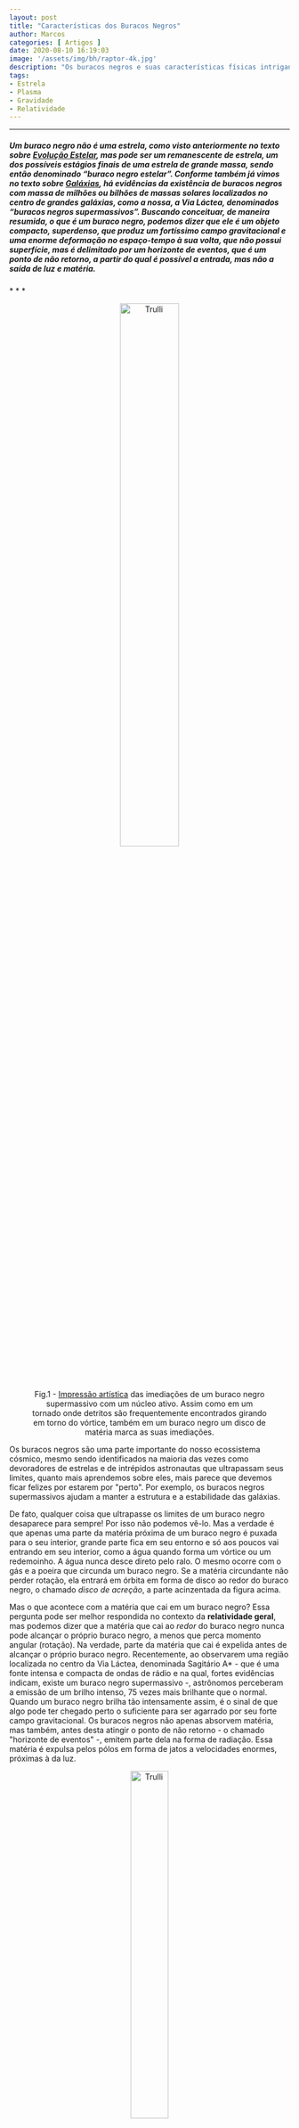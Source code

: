 ```yaml
---
layout: post
title: "Características dos Buracos Negros"
author: Marcos
categories: [ Artigos ]
date: 2020-08-10 16:19:03
image: '/assets/img/bh/raptor-4k.jpg'
description: "Os buracos negros e suas características físicas intrigantes!"
tags:
- Estrela
- Plasma
- Gravidade
- Relatividade
---
```


* * *
<h5>Um buraco negro não é uma estrela, como visto anteriormente no texto sobre <a href="https://sidereus-nuncius.github.io/blog/evolu%C3%A7%C3%A3o-estelar/" target="iframe_a">Evolução Estelar</a>, mas pode ser um remanescente de estrela, um dos possíveis estágios finais de uma estrela de grande massa, sendo então denominado “buraco negro estelar”. Conforme também já vimos no texto sobre <a href="https://sidereus-nuncius.github.io/blog/gal%C3%A1xias/" target="iframe_a">Galáxias</a>, há evidências da existência de buracos negros com massa de milhões ou bilhões de massas solares localizados no centro de grandes galáxias, como a nossa, a Via Láctea, denominados “buracos negros supermassivos”. Buscando conceituar, de maneira resumida, o que é um buraco negro, podemos dizer que ele é um objeto compacto, superdenso, que produz um fortíssimo campo gravitacional e uma enorme deformação no espaço-tempo à sua volta, que não possui superfície, mas é delimitado por um horizonte de eventos, que é um ponto de não retorno, a partir do qual é possível a entrada, mas não a saída de luz e matéria.</h5>
* * *

<center>
 <figure>
  <img src="/assets/img/bh/heic0409a.jpg" alt="Trulli" style="width:50%">
  <figcaption>Fig.1 - <a href="https://www.eso.org/public/images/heic0409a/" target="iframe_a">Impressão artística</a> das imediações de um buraco negro supermassivo com um núcleo ativo. Assim como em um tornado onde detritos são frequentemente encontrados girando em torno do vórtice, também em um buraco negro um disco de matéria marca as suas imediações. </figcaption>
</figure>
</center> 

Os buracos negros são uma parte importante do nosso ecossistema cósmico, mesmo sendo identificados na maioria das vezes como devoradores de estrelas e de intrépidos astronautas que ultrapassam seus limites, quanto mais aprendemos sobre eles, mais parece que devemos ficar felizes por estarem por "perto". Por exemplo, os buracos negros supermassivos ajudam a manter a estrutura e a estabilidade das galáxias.

De fato, qualquer coisa que ultrapasse os limites de um buraco negro desaparece para sempre! Por isso não podemos vê-lo. Mas a verdade é que apenas uma parte da matéria próxima de um buraco negro é puxada para o seu interior, grande parte fica em seu entorno e só aos poucos vai entrando em seu interior, como a água quando forma um vórtice ou um redemoinho. A água nunca desce direto pelo ralo. O mesmo ocorre com o gás e a poeira que circunda um buraco negro. Se a matéria circundante não perder rotação, ela entrará em órbita em forma de disco ao redor do buraco negro, o chamado *disco de acreção*, a parte acinzentada da figura acima.

Mas o que acontece com a matéria que cai em um buraco negro? Essa pergunta pode ser melhor respondida no contexto da **relatividade geral**, mas podemos dizer que a matéria que cai ao *redor* do buraco negro nunca pode alcançar o próprio buraco negro, a menos que perca momento angular (rotação). Na verdade, parte da matéria que cai é expelida antes de alcançar o próprio buraco negro. Recentemente, ao observarem uma região localizada no centro da Via Láctea, denominada Sagitário A\* - que é uma fonte intensa e compacta de ondas de rádio e na qual, fortes evidências indicam, existe um buraco negro supermassivo -, astrônomos perceberam a emissão de um brilho intenso, 75 vezes mais brilhante que o normal. Quando um buraco negro brilha tão intensamente assim, é o sinal de que algo pode ter chegado perto o suficiente para ser agarrado por seu forte campo gravitacional. Os buracos negros não apenas absorvem matéria, mas também, antes desta atingir o ponto de não retorno - o chamado "horizonte de eventos" -, emitem parte dela na forma de radiação. Essa matéria é expulsa pelos pólos em forma de jatos a velocidades enormes, próximas à da luz.

<center>
 <figure>
  <img src="/assets/img/bh/m87jet.jpg" alt="Trulli" style="width:40%">
<figcaption>Fig.2 - <a href="https://en.wikipedia.org/wiki/Messier_87#/media/File:M87_jet.jpg" target="iframe_a">Jato de matéria</a> emitido do centro da galáxia M87, a uma velocidade próxima a da luz.</figcaption>
</figure>
</center> 

Essa ejeção de matéria pode provocar alguns efeitos adversos, principalmente no caso de buracos negros supermassivos, situados no centro de galáxias, que podem interromper o crescimento das galáxias em que se situam, pois a ejeção pode parar o fluxo de gás em direção ao centro da galáxia.

Na simulação abaixo, temos o exemplo de um buraco negro supermassivo. A simulação mostra um buraco negro rodeado por matéria luminosa. Essa matéria desaparece no buraco negro, que atua como um vórtice, mas durante a queda em espiral em direção ao buraco negro, devido ao seu imenso campo gravitacional, grande quantidade de energia potencial gravitacional é transformada em energia térmica, aumentando a temperatura desta matéria, tornando-a um plasma brilhante que emite muita energia, inclusive na forma de raios X.

<center>
<div class="embed-responsive embed-responsive-21by9">
<iframe src="https://www.youtube.com/embed/3NeIVjfuKQY" frameborder="0" allow="accelerometer; autoplay; encrypted-media; gyroscope; picture-in-picture" allowfullscreen></iframe>
</div>
<figcaption>Vídeo 1 - <a href="https://www.eso.org/public/videos/eso1907d/" target="iframe_a">Simulação</a> de um buraco negro rodeado por matéria luminosa, que desaparece a medida que se aproxima do buraco negro.</figcaption>
<br>
</center>

> ### Como encontrar um buraco negro?

As seguintes características podem determinar se um objeto cósmico pode ser ou não um buraco negro: Um sistema binário de estrelas onde somente uma das estrelas é visível, ou se um objeto atingir uma densidade muito grande a ponto de colapsar. No caso de sistemas binários, pode acontecer que uma das estrelas tenha um brilho muito fraco como uma anã branca e que sua companheira seja muito brilhante, ofuscando e escondendo a primeira. Logo, ser invisível não é suficiente, devemos ainda avaliar sua massa. É possível usar a terceira lei de Kepler e a órbita da estrela visível (no caso de um sistema binário ou múltiplos), para detectar a massa do objeto invisível candidato a buraco negro. Se a massa for maior que 3 $M_{Sol}$ é muito provável que esse objeto seja um buraco negro. Como vimos no texto sobre <a href="https://sidereus-nuncius.github.io/blog/gal%C3%A1xias/" target="iframe_a">Galáxias</a>, esse foi o método usado para determinar a massa do buraco negro supermassivo, Sagitário A\*, no centro da Via Láctea, a partir das órbitas de estrelas ao seu redor.

<center>
 <figure>
  <img src="/assets/img/bh/cygx1.jpg" alt="Trulli" style="width:80%">
  <figcaption>Fig.3 - Região do buraco negro de Cygnus X-1, localizado em uma das grandes regiões ativas de formação de estrela no disco da Via Láctea. Na imagem temos uma concepção artística desse buraco negro puxando matéria de uma estrela gigante azul que é sua companheira. </figcaption>
</figure>
</center> 

O primeiro objeto a ser identificado como um buraco negro foi um sistema binário de estrelas a cerca de 6.000 anos-luz, na constelação do Cisne, chamado Cygnus X-1 (o da figura 3 acima). Observações astronômicas, desde 1964, mostravam uma estrela azul supergigante orbitando um objeto compacto invisível com uma massa de cerca de 15 vezes a do Sol. Portanto, o companheiro invisível tinha muita massa para ser uma anã branca ou uma estrela de nêutrons. O buraco negro de Cygnus X-1 tem um raio de 44 km e está rodeado por um fino disco de matéria que se estende de forma concêntrica por quase 15 mil km.

Recentemente em abril de 2019 foi divulgada a imagem de um buraco negro na constelação de Virgem a 53 milhões de anos-luz da Terra, no centro de uma galáxia elíptica chamada de Messier 87 (M87), uma das mais massivas do Universo. A imagem foi obtida por meio de um consórcio chamado EHT (Event Horizon Telescope), formado por uma rede global de radiotelescópios, com oito telescópios nos quatro continentes, que transformaram o planeta Terra em um grande detector. Este consórcio conseguiu acumular dados suficientes durante dois anos para formar a imagem do buraco negro desta galáxia. É uma galáxia dominante em seu aglomerado de galáxias, se destacando através de um jato de matéria que se estende por mais de 5.000 anos-luz (Fig.2), emitindo intensa radiação, sinal de um buraco negro ativo.

A galáxia M87 possui mais que o dobro do diâmetro da Via Láctea, aproximadamente 240 mil anos-luz. É uma das galáxias mais massivas do Universo, com cerca de 200 vezes a massa da Via láctea, porém ela está 2.000 vezes mais distante do que o centro da Via láctea. Então, qual a razão para a galáxia M87 ter sido escolhida para a primeira imagem de um buraco negro? O motivo, apesar de simples, tem influência de uma série de fatores, mas basicamente é o tamanho do horizonte de eventos do buraco negro da galáxia M87, que é cerca de 20 bilhões de km, enquanto o de Sagitário A\* é de 44 milhões de km. Isso influência diretamente no tamanho angular da região central da galáxia, para quem as observa aqui da Terra. Quando comparados, o tamanho angular de Sagitário A\* é 1.6 vezes menor que o do buraco negro da galáxia M87. Na simulação abaixo vemos detalhes da imagem produzida, e uma comparação do tamanho deste buraco negro em relação ao sistema solar.

<center>
<div class="embed-responsive embed-responsive-21by9">
<iframe src="https://www.youtube.com/embed/-22Gv-20LuM" frameborder="0" allow="accelerometer; autoplay; encrypted-media; gyroscope; picture-in-picture" allowfullscreen></iframe>
</div>
<figcaption>Vídeo 2 - <a href="https://svs.gsfc.nasa.gov/13239" target="iframe_a">Galáxia M 87</a> com imagens no visível e em raios-X.</figcaption>
<br>
</center>

> ### Características físicas dos buracos negros

Já sabemos como que os buracos negros surgem, tanto os estelares quanto os supermassivos, agora vamos descobrir um pouco sobre a estrutura desses objetos. De imediato podemos definir que um buraco negro é formado por um disco de acreção, um horizonte de eventos com limites bem definidos e um raio específico, uma esfera de fótons e uma singularidade.

<center>
 <figure>
  <img src="/assets/img/bh/partbh.jpg" alt="Trulli" style="width:60%">
  <figcaption>Fig.4 - Imagem da estrutura de um <a href="https://pt.wikipedia.org/wiki/Buraco_negro#/media/Ficheiro:Black_hole's_accretion_disk.jpg" target="iframe_a">buraco negro de Schwarzschild</a>. </figcaption>
</figure>
</center> 

Começando pelo disco de acreção, ou de acréscimo, é uma parte do entorno do buraco negro que existe quando há matéria que foi capturada pela gravidade do buraco negro e está orbitando em torno dele. Se trata de um disco plano composto de gás e poeira, cuja visão pode ser distorcida por um efeito de lente gravitacional produzido pela forte gravidade do buraco negro, que, como uma lente, desvia a trajetória dos raios de luz, permitindo ver a parte do disco que está atrás do buraco negro (Fig. 4). O disco de acreção se encontra em movimento orbital, seguindo uma trajetória em espiral em torno do buraco negro, até ser absorvido por ele. O gás da parte interna do disco, devido à forte gravidade do buraco negro, o orbita com velocidades muito altas, convertendo energia potencial gravitacional em energia cinética e esta em energia térmica, devido ao atrito com outras partículas, aquecendo o disco interno a temperaturas que podem chegar a milhões de kelvins, nas quais emite grande quantidade de energia na forma de radiação eletromagnética, inclusive raios X, como é o caso de Cygnus X-1, que pode ser detectada por telescópios.

Depois, temos o horizonte de eventos, um limite do espaço-tempo a partir do qual a matéria e a luz só podem passar para dentro do buraco negro, não há como escapar! É também conhecido como ponto de não retorno, tudo que o cruza nunca mais é visto, o espaço-tempo se acha tão distorcido que não há mais trajetória possível para fora do buraco negro, nem mesmo para a luz! Seu nome é bem sugestivo, assim como os objetos desaparecem de nossa vista abaixo do nosso horizonte na Terra, qualquer coisa que ocorra dentro do horizonte de eventos não pode mais interagir com o resto do Universo. A deformação do espaço-tempo já é tão intensa na região próxima ao horizonte de eventos, mas antes de alcançá-lo, que o tempo, para qualquer evento que ocorra nesta região, já passa mais devagar em comparação com o tempo de quem o observa à distância. Para um observador externo, um objeto em queda em direção a um buraco negro levará um tempo infinito para alcançar o buraco negro. Porém, um observador indestrutível que caia em direção ao buraco negro, não notará nenhum diferença na passagem de seu tempo, para ele o tempo de eventos que ocorram distantes do buraco negro é que estará passando mais rápido, conforme previsto pela **Teoria da Relatividade**.

Ainda temos a esfera de fótons e/ou anel de fótons, é uma esfera de luz composta por múltiplas imagens distorcidas do disco. A luz que compõem essas imagens orbitou o buraco negro duas, três ou mais vezes antes de escapar para o observador.

E por fim a singularidade gravitacional, a região onde a curvatura do espaço-tempo é infinita, possuindo volume zero e contendo toda massa do buraco negro, e portanto uma densidade infinita. Ao atingir a singularidade, o objeto é esmagado pela densidade infinita e adicionado à massa do buraco negro. Uma vez que se cruza o horizonte de eventos tudo vai para a singularidade.

No caso de um buraco negro que não apresente rotação nem carga elétrica, denominado de "buraco negro de Schwarzschild" - homenagem a Karl Schwarzschild, o primeiro a obter soluções exatas das equações da Relatividade Geral de Einstein - é possível determinar o raio de seu horizonte de eventos, também chamado de raio de Schwarzschild, aplicando o conceito de velocidade de escape ($v_e$): para que um dado objeto consiga escapar da atração gravitacional de um astro (planeta ou estrela) é necessário que sua energia total, que é a soma de sua energia cinética ($E_c$) com sua energia potencial gravitacional ($U_g$), seja nula, e que, portanto, o valor de sua energia cinética seja igual ao módulo de sua energia potencial gravitacional, ou seja:
<center>
$$\frac{1}{2}mv² = \frac{GMm}{R}$$
</center>
Onde R é o raio da estrela ou planeta e M é massa dessa estrela ou desse planeta. Se isolarmos v, vamos obter $v_e$ que é a velocidade de escape:
<center>
$$v_e = \sqrt{\frac{2MG}{R}}$$
</center>
Para um buraco negro, a distância R a partir da qual nem a luz conseguiria escapar, que seria o seu raio de Schwarzschild, corresponderia à distância $r_S$ na qual a velocidade de escape $v_e$ seria a própria velocidade da luz c. Fazendo então $v_e = c$ e $R = r_S$ na equação anterior e isolando $r_S$, obtemos:
<center>
$$r_S = \frac{2GM}{c^2}$$
</center>
Esse é o raio limite, a partir do qual a luz consegue escapar de um buraco negro de Schwarzschild com velocidade c. Mesmo assim, quando a luz escapa de um buraco negro a partir de uma região próxima, mas antes do seu horizonte de eventos, ela sofre um desvio para o vermelho devido ao forte efeito da gravidade, ou seja, a luz visível que foge do buraco negro é avermelhada, depois que ela percorre uma trajetória curva nos limites do horizonte de eventos, apresenta uma frequência menor (na simulação abaixo, essa parte seria o anel de fótons).

<center>
<div class="embed-responsive embed-responsive-21by9">
<iframe width="854" height="480" src="https://www.youtube.com/embed/l36UkYtq6m0" frameborder="0" allow="accelerometer; autoplay; encrypted-media; gyroscope; picture-in-picture" allowfullscreen></iframe>
</div>
  <figcaption> Vídeo 3 - O <a href="https://svs.gsfc.nasa.gov/13326" target="iframe_a">video simula</a> um observador distante, olhando acima do plano do disco de acreção - a parte avermelhada circundante. Em torno do buraco negro central, pode ser observada uma fina circunferência separada do disco de acreção, marcando a posição da esfera de fótons, dentro da qual fica o horizonte de eventos. A parte que fica mais brilhante a esquerda (parte mais avermelhada), se deve ao fato de estar mais próxima do observador, e circulando em sua direção. Conforme a simulação continua, é possível visualizar por cima do buraco negro e por baixo, passando pelo plano do disco no lado oposto e retornando ao ponto de vista original. </figcaption>
</center> 

-----
-----

## Referências

* <p>PICAZZIO, Enos. <b>O céu que nos envolve: Introdução à astronomia para educadores e iniciantes,</b> 2011.<br>
Disponível em: <a href="http://www.astro.iag.usp.br/OCeuQueNosEnvolve.pdf" target="_blank">http://www.astro.iag.usp.br/OCeuQueNosEnvolve.pdf</a>.<br>
Acesso em 03, out 2020.</p>
* <p>Buracos Negros. <b>Wikipédia,</b> 2020.<br>
Disponível em: <a href="https://pt.wikipedia.org/wiki/Buraco_negro" target="_blank">https://pt.wikipedia.org/wiki/Buraco_negro</a>.<br>
Acesso em: 10, ago 2020.</p>
* <p>Messier 87. <b>Wikipédia,</b> 2020.<br>
Disponível em: <a href="https://pt.wikipedia.org/wiki/Messier_87" target="_blank">https://pt.wikipedia.org/wiki/Messier_87</a>.<br>
Acesso em: 10, ago 2020.</p>
* <p>Key Science Objectives. <b>Event Horizon Telescope,</b> 2020.<br>
Disponível em: <a href="https://eventhorizontelescope.org/science" target="_blank">https://eventhorizontelescope.org/science</a>.<br>
Acesso em: 10, ago 2020.</p>
* <p>The truth and lies about black holes. <b>Chanda X-ray Observatory,</b> 2019.<br>
Disponível em: <a href="https://chandra.harvard.edu/resources/flash/lies_about_blackholes.html" target="_blank">https://chandra.harvard.edu/resources/flash/lies_about_blackholes.html</a>.<br>
Acesso em: 06, ago 2020.</p>
* <p>NETO, Augusto Damineli.; JABLONSKI, Francisco José. Nascimento, Vida e Morte das Estrelas (parte 03).<br>
 <b>Revista Brasileira de Física,</b> 1980, Vol. 2, Ed. 3. Disponível em: <a href="http://www.sbfisica.org.br/rbef/pdf/vol02a28.pdf" target="_blank">http://www.sbfisica.org.br/rbef/pdf/vol02a28.pdf</a>.<br>
Acesso em: 01, set 2021.</p>
* <p>PERUZZO, Jucimar. <b>Teoria da Relatividade - Conceitos Básicos.</b><br>
Rio de Janeiro: Editora Ciência Moderna Ltda., 2012.</p>

